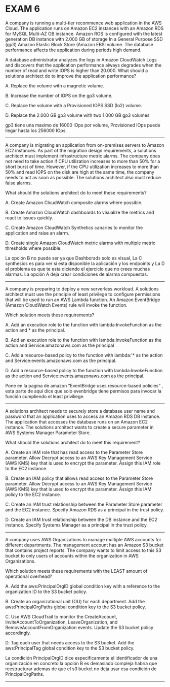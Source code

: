 # EXAM 6

A company is running a multi-tier recommence web application in the AWS Cloud. The application runs on Amazon EC2 instances with an Amazon RDS for MySQL Multi-AZ OB instance. Amazon ROS is configured with the latest generation DB instance with 2.000 GB of storage In a General Purpose SSD (gp3) Amazon Elastic Block Store (Amazon EBSl volume. The database performance affects the application during periods high demand.

A database administrator analyzes the logs in Amazon CloudWatch Logs and discovers that the application performance always degrades when the number of read and write IOPS is higher than 20.000. What should a solutions architect do to improve the application performance?

A. Replace the volume with a magnetic volume.

B. Increase the number of IOPS on the gp3 volume.

C. Replace the volume with a Provisioned IOPS SSD (Io2) volume.

D. Replace the 2.000 GB gp3 volume with two 1.000 GB gp3 volumes

gp3 tiene una maximo de 16000 IOps por volume, Provisioned IOps puede llegar hasta los 256000 IOps.

---

A company is migrating an application from on-premises servers to Amazon EC2 instances. As part of the migration design requirements, a solutions architect must implement infrastructure metric alarms. The company does not need to take action if CPU utilization increases to more than 50% for a short burst of time. However, if the CPU utilization increases to more than 50% and read IOPS on the disk are high at the same time, the company needs to act as soon as possible. The solutions architect also must reduce false alarms.

What should the solutions architect do to meet these requirements?

A. Create Amazon CloudWatch composite alarms where possible.

B. Create Amazon CloudWatch dashboards to visualize the metrics and react to issues quickly.

C. Create Amazon CloudWatch Synthetics canaries to monitor the application and raise an alarm.

D. Create single Amazon CloudWatch metric alarms with multiple metric thresholds where possible.

La opción B no puede ser ya que Dashborads solo es visual, La C synthesics es para ver si esta disponible la aplicación y los endpoints y La D el problema es que te esta diciendo el ejercicio que no crees muchas alarmas. La opción A deja crear condiciones de alarma compuestas.

---

A company is preparing to deploy a new serverless workload. A solutions architect must use the principle of least privilege to configure permissions that will be used to run an AWS Lambda function. An Amazon EventBridge (Amazon CloudWatch Events) rule will invoke the function.

Which solution meets these requirements?

A. Add an execution role to the function with lambda:InvokeFunction as the action and * as the principal.

B. Add an execution role to the function with lambda:InvokeFunction as the action and Service:amazonaws.com as the principal

C. Add a resource-based policy to the function with lambda:'* as the action and Service:events.amazonaws.com as the principal.

D. Add a resource-based policy to the function with lambda:InvokeFunction as the action and Service:events.amazonaws.com as the principal.

Pone en la pagina de amazon “EventBridge uses resource-based policies” , esta parte de aqui dice que solo evenbridge tiene permisos para invocar la función cumpliendo el least priviliege.

---

A solutions architect needs to securely store a database user name and password that an application uses to access an Amazon RDS DB instance. The application that accesses the database runs on an Amazon EC2 instance. The solutions architect wants to create a secure parameter in AWS Systems Manager Parameter Store.

What should the solutions architect do to meet this requirement?

A. Create an IAM role that has read access to the Parameter Store parameter. Allow Decrypt access to an AWS Key Management Service (AWS KMS) key that is used to encrypt the parameter. Assign this IAM role to the EC2 instance.

B. Create an IAM policy that allows read access to the Parameter Store parameter. Allow Decrypt access to an AWS Key Management Service (AWS KMS) key that is used to encrypt the parameter. Assign this IAM policy to the EC2 instance.

C. Create an IAM trust relationship between the Parameter Store parameter and the EC2 instance. Specify Amazon RDS as a principal in the trust policy.

D. Create an IAM trust relationship between the DB instance and the EC2 instance. Specify Systems Manager as a principal in the trust policy.

---

A company uses AWS Organizations to manage multiple AWS accounts for different departments. The management account has an Amazon S3 bucket that contains project reports. The company wants to limit access to this S3 bucket to only users of accounts within the organization in AWS Organizations.

Which solution meets these requirements with the LEAST amount of operational overhead?

A. Add the aws:PrincipalOrgID global condition key with a reference to the organization ID to the S3 bucket policy.

B. Create an organizational unit (OU) for each department. Add the aws:PrincipalOrgPaths global condition key to the S3 bucket policy.

C. Use AWS CloudTrail to monitor the CreateAccount, InviteAccountToOrganization, LeaveOrganization, and RemoveAccountFromOrganization events. Update the S3 bucket policy accordingly.

D. Tag each user that needs access to the S3 bucket. Add the aws:PrincipalTag global condition key to the S3 bucket policy.

La condición PrincipalOrgID dice especificamente el identificador de una organización en concreto la opción B es demasiado compleja habría que reestructurar ademas de que el s3 bucket no deja usar esa condición de PrincipalOrgPaths.

---